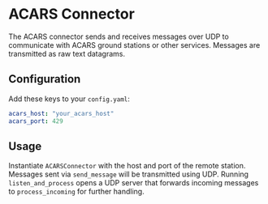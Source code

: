# ACARS Connector

The ACARS connector sends and receives messages over UDP to communicate with
ACARS ground stations or other services. Messages are transmitted as raw text
datagrams.

## Configuration

Add these keys to your `config.yaml`:

```yaml
acars_host: "your_acars_host"
acars_port: 429
```

## Usage

Instantiate ``ACARSConnector`` with the host and port of the remote station.
Messages sent via ``send_message`` will be transmitted using UDP. Running
``listen_and_process`` opens a UDP server that forwards incoming messages to
``process_incoming`` for further handling.
